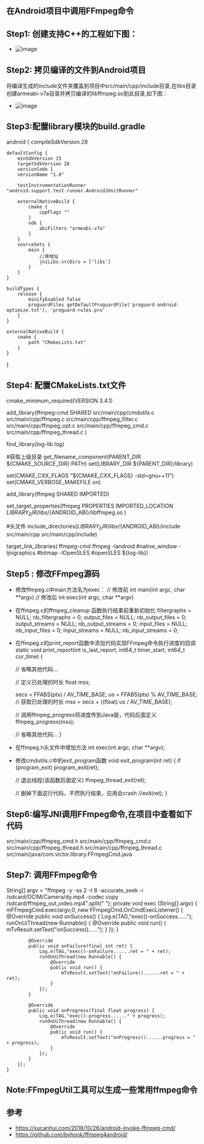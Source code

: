 ## 在Android项目中调用FFmpeg命令

## Step1: 创建支持C++的工程如下图：

- ![image](https://github.com/Victor2018/FFmpegProLib/raw/master/docs/img/create_project.png)

## Step2: 拷贝编译的文件到Android项目
将编译生成的include文件夹覆盖到项目中src/main/cpp/include目录,在libs目录创建armeabi-v7a目录并拷贝编译的libffmpeg.so到此目录,如下图：

- ![image](https://github.com/Victor2018/FFmpegProLib/raw/master/docs/img/project_files.png)

## Step3:配置library模块的build.gradle

android {
    compileSdkVersion 28



    defaultConfig {
        minSdkVersion 15
        targetSdkVersion 28
        versionCode 1
        versionName "1.0"

        testInstrumentationRunner "android.support.test.runner.AndroidJUnitRunner"

        externalNativeBuild {
            cmake {
                cppFlags ""
            }
            ndk {
                abiFilters "armeabi-v7a"
            }
        }
        sourceSets {
            main {
                //库地址
                jniLibs.srcDirs = ['libs']
            }
        }
    }

    buildTypes {
        release {
            minifyEnabled false
            proguardFiles getDefaultProguardFile('proguard-android-optimize.txt'), 'proguard-rules.pro'
        }
    }

    externalNativeBuild {
        cmake {
            path "CMakeLists.txt"
        }
    }
}

## Step4: 配置CMakeLists.txt文件


cmake_minimum_required(VERSION 3.4.1)

add_library(ffmpeg-cmd
        SHARED
        src/main/cpp/cmdutils.c
        src/main/cpp/ffmpeg.c
        src/main/cpp/ffmpeg_filter.c
        src/main/cpp/ffmpeg_opt.c
        src/main/cpp/ffmpeg_cmd.c
        src/main/cpp/ffmpeg_thread.c
        )

find_library(log-lib
            log)

#获取上级目录
get_filename_component(PARENT_DIR ${CMAKE_SOURCE_DIR} PATH)
set(LIBRARY_DIR ${PARENT_DIR}/library)

set(CMAKE_CXX_FLAGS "${CMAKE_CXX_FLAGS} -std=gnu++11")
set(CMAKE_VERBOSE_MAKEFILE on)

add_library(ffmpeg
           SHARED
           IMPORTED)

set_target_properties(ffmpeg
                    PROPERTIES IMPORTED_LOCATION
                    ${LIBRARY_DIR}/libs/${ANDROID_ABI}/libffmpeg.so
                    )

#头文件
include_directories(${LIBRARY_DIR}/libs/${ANDROID_ABI}/include src/main/cpp src/main/cpp/include)

target_link_libraries(
        ffmpeg-cmd
        ffmpeg
        -landroid #native_window
        -ljnigraphics #bitmap
        -lOpenSLES #openSLES
        ${log-lib})

## Step5 : 修改FFmpeg源码
- 修改ffmpeg.c中main方法名为exec：
// 修改前
int main(int argc, char **argv)
// 修改后
int exec(int argc, char **argv)

- 在ffmpeg.c的ffmpeg_cleanup 函数执行结束前重新初始化
filtergraphs = NULL;
nb_filtergraphs = 0;
output_files = NULL;
nb_output_files = 0;
output_streams = NULL;
nb_output_streams = 0;
input_files = NULL;
nb_input_files = 0;
input_streams = NULL;
nb_input_streams = 0;

- 在ffmpeg.c的print_report函数中添加代码实现FFmpeg命令执行进度的回调
static void print_report(int is_last_report, int64_t timer_start, int64_t cur_time) {

    // 省略其他代码...

    // 定义已处理的时长
    float mss;

    secs = FFABS(pts) / AV_TIME_BASE;
    us = FFABS(pts) % AV_TIME_BASE;
    // 获取已处理的时长
    mss = secs + ((float) us / AV_TIME_BASE);

    // 调用ffmpeg_progress将进度传到Java层，代码后面定义
    ffmpeg_progress(mss);

    // 省略其他代码...
}

- 在ffmpeg.h头文件中增加方法
int exec(int argc, char **argv);

- 修改cmdutils.c中的exit_program函数
void exit_program(int ret) {
    if (program_exit)
        program_exit(ret);

    // 退出线程(该函数后面定义)
    ffmpeg_thread_exit(ret);

    // 删掉下面这行代码，不然执行结束，应用会crash
    //exit(ret);
}

## Step6:编写JNI调用FFmpeg命令,在项目中查看如下代码
src/main/cpp/ffmpeg_cmd.h
src/main/cpp/ffmpeg_cmd.c
src/main/cpp/ffmpeg_thread.h
src/main/cpp/ffmpeg_thread.c
src/main/java/com.victor.library.FFmpegCmd.java

## Step7: 调用FFmpeg命令
String[] argv = "ffmpeg -y -ss 2 -t 8 -accurate_seek -i /sdcard/DCIM/Camera/dy.mp4 -codec copy /sdcard/ffmpeg_out_video.mp4".split(" ");
private void exec (String[] argv) {
        mFFmpegCmd.exec(argv,0, new FFmpegCmd.OnCmdExecListener() {
            @Override
            public void onSuccess() {
                Log.e(TAG,"exec()-onSuccess......");
                runOnUiThread(new Runnable() {
                    @Override
                    public void run() {
                        mTvResult.setText("onSuccess()......");
                    }
                });
            }

            @Override
            public void onFailure(final int ret) {
                Log.e(TAG,"exec()-onFailure......ret = " + ret);
                runOnUiThread(new Runnable() {
                    @Override
                    public void run() {
                        mTvResult.setText("onFailure()......ret = " + ret);
                    }
                });
            }

            @Override
            public void onProgress(final float progress) {
                Log.e(TAG,"exec()-progress......" + progress);
                runOnUiThread(new Runnable() {
                    @Override
                    public void run() {
                        mTvResult.setText("onProgress()......progress = " + progress);
                    }
                });
            }
        });
    }

## Note:FFmpegUtil工具可以生成一些常用ffmpeg命令

## 参考
- https://xucanhui.com/2018/10/26/android-invoke-ffmpeg-cmd/
- https://github.com/byhook/ffmpeg4android/



